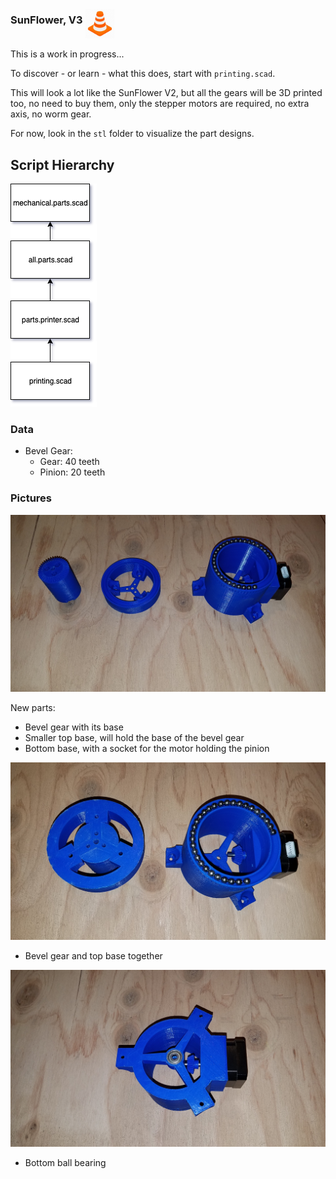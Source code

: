 ### SunFlower, V3 <img src="../../cone.png" alt="WiP" width="48" height="48" align="middle">
This is a work in progress...

To discover - or learn - what this does, start with `printing.scad`.

This will look a lot like the SunFlower V2, but all the gears will be 3D printed too, no need to buy them, only the stepper motors are required, no extra axis, no worm gear.

For now, look in the `stl` folder to visualize the part designs.

## Script Hierarchy

![Hierarchy](./scad.relationship.01.png)

### Data
- Bevel Gear:
	- Gear: 40 teeth
	- Pinion: 20 teeth

### Pictures

![The new parts](./images/01.3.parts.jpg)

New parts:
- Bevel gear with its base
- Smaller top base, will hold the base of the bevel gear
- Bottom base, with a socket for the motor holding the pinion

![Top assembled](./images/02.top.assembled.jpg)

- Bevel gear and top base together

![Ball bearing](./images/03.base.ball.bearing.jpg)

- Bottom ball bearing
